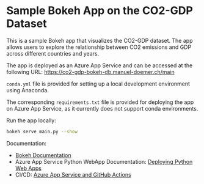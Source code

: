 # Sample Bokeh App on the CO2-GDP Dataset
This is a sample Bokeh app that visualizes the CO2-GDP dataset. The app allows users to explore the relationship between CO2 emissions and GDP across different countries and years.

The app is deployed as an Azure App Service and can be accessed at the following URL:
https://co2-gdp-bokeh-db.manuel-doemer.ch/main

`conda.yml` file is provided for setting up a local development environment using Anaconda.

The corresponding `requirements.txt` file is provided for deploying the app on Azure App Service, as it currently does not support conda environments.

Run the app locally:
```bash
bokeh serve main.py --show
```

Documentation:
- [Bokeh Documentation](https://docs.bokeh.org/en/latest/docs/user_guide/server.html)
- Azure App Service Python WebApp Documentation: [Deploying Python Web Apps](https://learn.microsoft.com/en-us/azure/app-service/quickstart-python)
- CI/CD: [Azure App Service and GitHub Actions](https://learn.microsoft.com/en-us/azure/app-service/deploy-github-actions)
